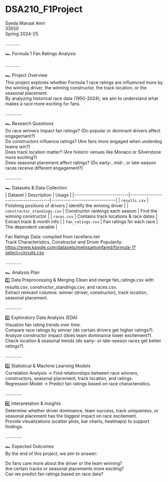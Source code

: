 # DSA210_F1Project  
Syeda Manaal Amir  
33550   
Spring 2024-25  

............

🏎️ Formula 1 Fan Ratings Analysis

............

🏎️ Project Overview  
This project explores whether Formula 1 race ratings are influenced more by the winning driver, the winning constructor, the track location, or the seasonal placement.<br>
By analyzing historical race data (1950-2024), we aim to understand what makes a race more exciting for fans.

.............

🏎️ Research Questions  
Do race winners impact fan ratings? (Do popular or dominant drivers affect engagement?)<br>
Do constructors influence ratings? (Are fans more engaged when underdog teams win?)<br>
Does track location matter? (Are historic venues like Monaco or Silverstone more exciting?)<br>
Does seasonal placement affect ratings? (Do early-, mid-, or late-season races receive different engagement?)<br>
  
.............

🏎️ Datasets & Data Collection  
| Dataset                   | Description                          | Usage                          |
|---------------------------|--------------------------------------|--------------------------------|
| `results.csv`             | Finishing positions of drivers      | Identify the winning driver   |
| `constructor_standings.csv` | Constructor rankings each season  | Find the winning constructor  |
| `races.csv`              | Contains track locations & race dates | Extract track & month info    |
| `fan_ratings.csv`        | Fan ratings for each race           | The dependent variable        |

Fan Ratings Data: compiled from racefans.net <br>
Track Characteristics, Constructor and Driver Popularity: https://www.kaggle.com/datasets/melissamonfared/formula-1?select=circuits.csv <br>
  
.............

🏎️ Analysis Plan  
1️⃣ Data Preprocessing & Merging
Clean and merge fan_ratings.csv with results.csv, constructor_standings.csv, and races.csv.<br>
Extract relevant columns: winner (driver, constructor), track location, seasonal placement.<br>
  
.............

2️⃣ Exploratory Data Analysis (EDA)  
Visualize fan rating trends over time.<br>
Compare race ratings by winner (do certain drivers get higher ratings?).<br>
Analyze constructor impact (does team dominance lower excitement?).<br>
Check location & seasonal trends (do early- or late-season races get better ratings?).<br>
  
.............

3️⃣ Statistical & Machine Learning Models  
Correlation Analysis → Find relationships between race winners, constructors, seasonal placement, track location, and ratings.<br>
Regression Model → Predict fan ratings based on race characteristics.<br>
  
.............

4️⃣ Interpretation & Insights  
Determine whether driver dominance, team success, track uniqueness, or seasonal placement has the biggest impact on race excitement.<br>
Provide visualizations (scatter plots, bar charts, heatmaps) to support findings.<br>
  
.............

🏎️ Expected Outcomes  
By the end of this project, we aim to answer:<br>

Do fans care more about the driver or the team winning?<br>
Are certain tracks or seasonal placements more exciting?<br>
Can we predict fan ratings based on race data?<br>
